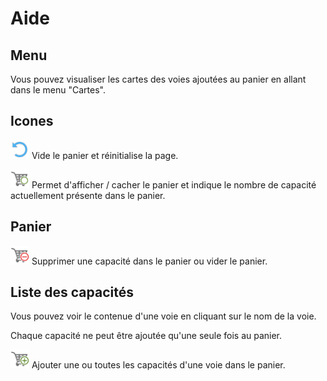 # Aide

## Menu 
Vous pouvez visualiser les cartes des voies ajoutées au panier en allant dans le menu "Cartes".

## Icones
<img src="../images/ui/reset.png" height="30px" width="30px"/> Vide le panier et réinitialise la page.

<img src="../images/ui/cart.png" height="30px" width="30px"/> Permet d'afficher / cacher le panier et indique le nombre de capacité actuellement présente dans le panier.


## Panier

<img src="../images/ui/removefromcart.png" height="30px" width="30px"/> Supprimer une capacité dans le panier ou vider le panier.

## Liste des capacités

Vous pouvez voir le contenue d'une voie en cliquant sur le nom de la voie.

Chaque capacité ne peut être ajoutée qu'une seule fois au panier.

<img src="../images/ui/addtocart.png" height="30px" width="30px"/> Ajouter une ou toutes les capacités d'une voie dans le panier.





